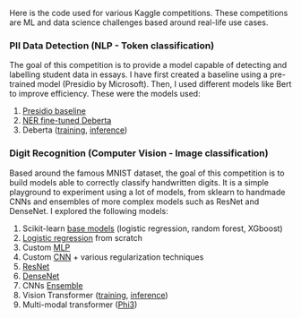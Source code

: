 Here is the code used for various Kaggle competitions. These competitions are ML and data science challenges based around real-life use cases.

### PII Data Detection (NLP - Token classification)

The goal of this competition is to provide a model capable of detecting and labelling student data in essays. I have first created a baseline using a pre-trained model (Presidio by Microsoft). Then, I used different models like Bert to improve efficiency. These were the models used:

1. [Presidio baseline](https://github.com/GaetanHHHHHH/kaggle-competitions/blob/main/pii_data_detection/1-pii-data-detection-exploration-baseline.ipynb)
2. [NER fine-tuned Deberta](https://github.com/GaetanHHHHHH/kaggle-competitions/blob/main/pii_data_detection/2-pii-data-detection-second-model.ipynb) 
3. Deberta ([training](https://github.com/GaetanHHHHHH/kaggle-competitions/blob/main/pii_data_detection/3-deberta-fine-tuned-training.ipynb), [inference](https://github.com/GaetanHHHHHH/kaggle-competitions/blob/main/pii_data_detection/3-deberta-fine-tuned-inference.ipynb))

### Digit Recognition (Computer Vision - Image classification)

Based around the famous MNIST dataset, the goal of this competition is to build models able to correctly classify handwritten digits. It is a simple playground to experiment using a lot of models, from sklearn to handmade CNNs and ensembles of more complex models such as ResNet and DenseNet. I explored the following models:

1.  Scikit-learn [base models](https://github.com/GaetanHHHHHH/kaggle-competitions/blob/main/digit_recognition/01_baseline_models.ipynb) (logistic regression, random forest, XGboost)
2. [Logistic regression](https://github.com/GaetanHHHHHH/kaggle-competitions/blob/main/digit_recognition/02_logit_from_scratch.ipynb) from scratch
3. Custom [MLP](https://github.com/GaetanHHHHHH/kaggle-competitions/blob/main/digit_recognition/03_mlp_with_pytorch_opti.ipynb)
4. Custom [CNN](https://github.com/GaetanHHHHHH/kaggle-competitions/blob/main/digit_recognition/04_cnn_pytorch_opti.ipynb) + various regularization techniques
5. [ResNet](https://github.com/GaetanHHHHHH/kaggle-competitions/blob/main/digit_recognition/05_resnet.ipynb)
6. [DenseNet](https://github.com/GaetanHHHHHH/kaggle-competitions/blob/main/digit_recognition/07_densenet.ipynb)
7. CNNs [Ensemble](https://github.com/GaetanHHHHHH/kaggle-competitions/blob/main/digit_recognition/06_classifiers%2C%20ensemble.ipynb)
8. Vision Transformer ([training](https://github.com/GaetanHHHHHH/kaggle-competitions/blob/main/digit_recognition/08A_vision_transformer_train.ipynb), [inference](https://github.com/GaetanHHHHHH/kaggle-competitions/blob/main/digit_recognition/08B_vision_transformer_infere.ipynb))
9. Multi-modal transformer ([Phi3](https://github.com/GaetanHHHHHH/kaggle-competitions/blob/main/digit_recognition/09_phi3.ipynb))
